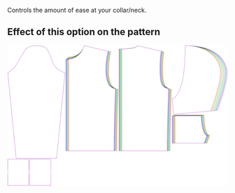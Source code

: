 Controls the amount of ease at your collar/neck.

## Effect of this option on the pattern

![This image shows the effect of this option by superimposing several variants that have a different value for this option](huey_collarease_sample.svg "Effect of this option on the pattern")

